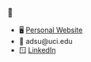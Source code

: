 ### 🍜 
- 🖥️ [Personal Website](https://isoju.github.io/portfolio/)
- 📧 adsu<span></span>@uci.edu
- 🪟 [LinkedIn](https://www.linkedin.com/in/adsu/)



<!--
**isoju/isoju** is a ✨ _special_ ✨ repository because its `README.md` (this file) appears on your GitHub profile.

Here are some ideas to get you started:

- 🔭 I’m currently working on ...
- 🌱 I’m currently learning ...
- 👯 I’m looking to collaborate on ...
- 🤔 I’m looking for help with ...
- 💬 Ask me about ...
- 📫 How to reach me: ...
- 😄 Pronouns: ...
- ⚡ Fun fact: ...
-->
